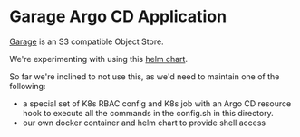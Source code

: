 # Garage Argo CD Application

[Garage](https://git.deuxfleurs.fr/Deuxfleurs/garage) is an S3 compatible Object Store.

We're experimenting with using this [helm chart](https://git.deuxfleurs.fr/Deuxfleurs/garage/src/branch/main/script/helm/garage).

So far we're inclined to not use this, as we'd need to maintain one of the following:
- a special set of K8s RBAC config and K8s job with an Argo CD resource hook to execute all the commands in the config.sh in this directory.
- our own docker container and helm chart to provide shell access
